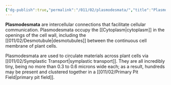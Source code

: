 ```yaml
---
{"dg-publish":true,"permalink":"/011/02/plasmodesmata/","title":"Plasmodesmata","tags":["BIOL412"],"created":"2024-09-26T13:45:04.118-07:00","updated":"2024-09-26T15:23:33.043-07:00"}
---
```


**Plasmodesmata** are intercellular connections that facilitate cellular communication. Plasmodesmata occupy the [[Cytoplasm\|cytoplasm]] in the openings of the cell wall, including the [[011/02/Desmotubule\|desmotubules]] between the continuous cell membrane of plant cells.

Plasmodesmata are used to circulate materials across plant cells via [[011/02/Symplastic Transport\|symplastic transport]]. They are all incredibly tiny, being no more than 0.3 to 0.6 microns wide each; as a result, hundreds may be present and clustered together in a [[011/02/Primary Pit Field\|primary pit field]].